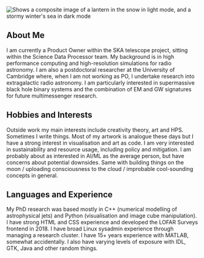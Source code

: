  <picture>
  <source media="(prefers-color-scheme: dark)" srcset=lanterns4.jpg">
  <source media="(prefers-color-scheme: light)" srcset="lanterns.jpg">
  <img alt="Shows a composite image of a lantern in the snow in light mode, and a stormy winter's sea in dark mode">
</picture>

## About Me
I am currently a Product Owner within the SKA telescope project, sitting within the Science Data Processor team. My background is in high performance computing and high-resolution simulations for radio astronomy. I am also a postdoctoral researcher at the University of Cambridge where, when I am not working as PO, I undertake research into extragalactic radio astronomy. I am particularly interested in supermassive black hole binary systems and the combination of EM and GW signatures for future multimessenger research.

## Hobbies and Interests
Outside work my main interests include creativity theory, art and HPS. Sometimes I write things. Most of my artwork is analogue these days but I have a strong interest in visualisation and art as code. I am very interested in sustainability and resource usage, including policy and mitigation. I am probably about as interested in AI/ML as the average person, but have concerns about potential downsides. Same with building things on the moon / uploading consciousness to the cloud / improbable cool-sounding concepts in general.

## Languages and Experience
My PhD research was based mostly in C++ (numerical modelling of astrophysical jets) and Python (visualisation and image cube manipulation). I have strong HTML and CSS experience and developed the LOFAR Surveys frontend in 2018. I have broad Linux sysadmin experience through managing a research cluster. I have 15+ years experience with MATLAB, somewhat accidentally. I also have varying levels of exposure with IDL, GTK, Java and other random things. 
